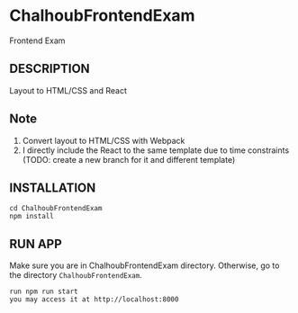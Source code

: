 # ChalhoubFrontendExam

Frontend Exam

## DESCRIPTION

Layout to HTML/CSS and React

## Note

1. Convert layout to HTML/CSS with Webpack
2. I directly include the React to the same template due to time constraints (TODO: create a new branch for it and different template)

## INSTALLATION


```
cd ChalhoubFrontendExam
npm install
```

## RUN APP

Make sure you are in ChalhoubFrontendExam directory. Otherwise, go to the directory `ChalhoubFrontendExam`.

```
run npm run start
you may access it at http://localhost:8000
```
